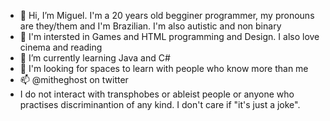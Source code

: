 - 👋 Hi, I’m Miguel. I'm a 20 years old begginer programmer, my pronouns are they/them and I'm Brazilian. I'm also autistic and non binary
- 👀 I'm intersted in Games and HTML programming and Design. I also love cinema and reading 
- 🌱 I’m currently learning Java and C#
- 💞️ I'm looking for spaces to learn with people who know more than me
- 📫 @mitheghost on twitter
- I do not interact with transphobes or ableist people or anyone who practises discriminantion of any kind. I don't care if "it's just a joke". 
